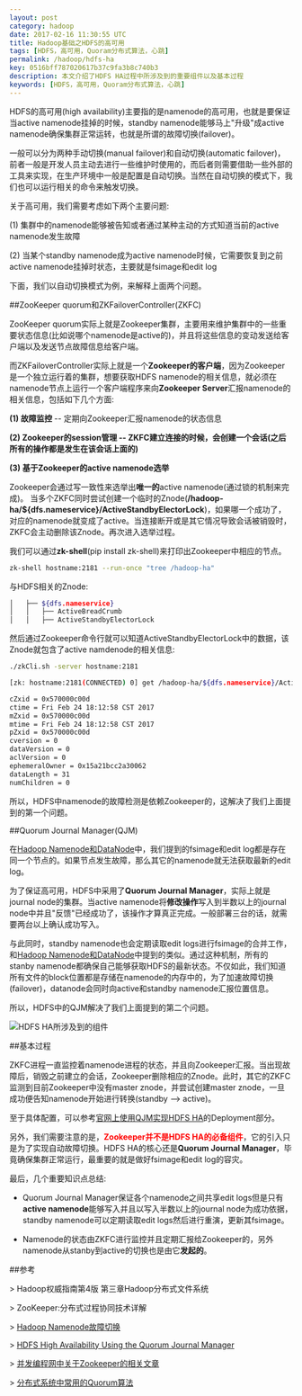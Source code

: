 ```yaml
---
layout: post
category: hadoop
date: 2017-02-16 11:30:55 UTC
title: Hadoop基础之HDFS的高可用
tags: [HDFS，高可用，Quoram分布式算法，心跳]
permalink: /hadoop/hdfs-ha
key: 0516bff787020617b37c9fa3b8c740b3 
description: 本文介绍了HDFS HA过程中所涉及到的重要组件以及基本过程
keywords: [HDFS，高可用，Quoram分布式算法，心跳]
---
```


HDFS的高可用(high availability)主要指的是namenode的高可用，也就是要保证当active namenode挂掉的时候，standby namenode能够马上"升级"成active namenode确保集群正常运转，也就是所谓的故障切换(failover)。

一般可以分为两种手动切换(manual failover)和自动切换(automatic failover)，前者一般是开发人员主动去进行一些维护时使用的，而后者则需要借助一些外部的工具来实现，在生产环境中一般是配置是自动切换。当然在自动切换的模式下，我们也可以运行相关的命令来触发切换。

关于高可用，我们需要考虑如下两个主要问题:

(1) 集群中的namenode能够被告知或者通过某种主动的方式知道当前的active namenode发生故障

(2) 当某个standby namenode成为active namenode时候，它需要恢复到之前active namenode挂掉时状态，主要就是fsimage和edit log

下面，我们以自动切换模式为例，来解释上面两个问题。

##ZooKeeper quorum和ZKFailoverController(ZKFC)

ZooKeeper quorum实际上就是Zookeeper集群，主要用来维护集群中的一些重要状态信息(比如说哪个namenode是active的)，并且将这些信息的变动发送给客户端以及发送节点故障信息给客户端。

而ZKFailoverController实际上就是一个**Zookeeper的客户端**，因为Zookeeper是一个独立运行着的集群，想要获取HDFS namenode的相关信息，就必须在namenode节点上运行一个客户端程序来向**Zookeeper Server**汇报namenode的相关信息，包括如下几个方面:

<b class="highlight">(1) 故障监控</b> -- 定期向Zookeeper汇报namenode的状态信息

<b class="highlight">(2) Zookeeper的session管理 -- ZKFC建立连接的时候，会创建一个会话(之后所有的操作都是发生在该会话上面的)</b>


<b class="highlight">(3) 基于Zookeeper的active namenode选举</b>

Zookeeper会通过写一致性来选举出**唯一的**active namenode(通过锁的机制来完成)。
当多个ZKFC同时尝试创建一个临时的Znode(**/hadoop-ha/${dfs.nameservice}/ActiveStandbyElectorLock**)，如果哪一个成功了，对应的namenode就变成了active。当连接断开或是其它情况导致会话被销毁时，ZKFC会主动删除该Znode。再次进入选举过程。

我们可以通过**zk-shell**(pip install zk-shell)来打印出Zookeeper中相应的节点。

```bash
zk-shell hostname:2181 --run-once "tree /hadoop-ha"
```

与HDFS相关的Znode:

```bash
│   ├── ${dfs.nameservice}
│   │   ├── ActiveBreadCrumb
│   │   ├── ActiveStandbyElectorLock
```

然后通过Zookeeper命令行就可以知道ActiveStandbyElectorLock中的数据，该Znode就包含了active namdenode的相关信息:

```bash
./zkCli.sh -server hostname:2181

[zk: hostname:2181(CONNECTED) 0] get /hadoop-ha/${dfs.nameservice}/ActiveStandbyElectorLock

cZxid = 0x570000c00d
ctime = Fri Feb 24 18:12:58 CST 2017
mZxid = 0x570000c00d
mtime = Fri Feb 24 18:12:58 CST 2017
pZxid = 0x570000c00d
cversion = 0
dataVersion = 0
aclVersion = 0
ephemeralOwner = 0x15a21bcc2a30062
dataLength = 31
numChildren = 0
```


所以，HDFS中namenode的故障检测是依赖Zookeeper的，这解决了我们上面提到的第一个问题。

##Quorum Journal Manager(QJM)

在[Hadoop Namenode和DataNode](/hadoop/namenode-datanode)中，我们提到的fsimage和edit log都是存在同一个节点的。如果节点发生故障，那么其它的namenode就无法获取最新的edit log。

为了保证高可用，HDFS中采用了**Quorum Journal Manager**，实际上就是journal node的集群。当active namenode将**修改操作**写入到半数以上的journal node中并且"反馈"已经成功了，该操作才算真正完成。一般部署三台的话，就需要两台以上确认成功写入。

与此同时，standby namenode也会定期读取edit logs进行fsimage的合并工作，和[Hadoop Namenode和DataNode](/hadoop/namenode-datanode)中提到的类似。通过这种机制，所有的stanby namenode都确保自己能够获取HDFS的最新状态。不仅如此，我们知道所有文件的block位置都是存储在namenode的内存中的，为了加速故障切换(failover)，datanode会同时向active和standby namenode汇报位置信息。

所以，HDFS中的QJM解决了我们上面提到的第二个问题。

![HDFS HA所涉及到的组件](http://static.zybuluo.com/jacoffee/zev7l6ixwog40eigqms16guf/image_1b9sedk4vtia1med1q4u9lm449.png)

##基本过程

ZKFC进程一直监控着namenode进程的状态，并且向Zookeeper汇报。当出现故障后，销毁之前建立的会话，Zookeeper删除相应的Znode。此时，其它的ZKFC监测到目前Zookeeper中没有master znode，并尝试创建master znode，一旦成功便告知namenode开始进行转换(standby --> active)。

至于具体配置，可以参考[官网上使用QJM实现HDFS HA](https://hadoop.apache.org/docs/stable/hadoop-project-dist/hadoop-hdfs/HDFSHighAvailabilityWithQJM.html)的Deployment部分。

另外，我们需要注意的是，<b style="color:red">Zookeeper并不是HDFS HA的必备组件</b>，它的引入只是为了实现自动故障切换。HDFS HA的核心还是**Quorum Journal Manager**，毕竟确保集群正常运行，最重要的就是做好fsimage和edit log的容灾。

最后，几个重要知识点总结:

+ Quorum Journal Manager保证各个namenode之间共享edit logs但是只有**active namenode**能够写入并且以写入半数以上的journal node为成功依据，standby namenode可以定期读取edit logs然后进行重演，更新其fsimage。

+ Namenode的状态由ZKFC进行监控并且定期汇报给Zookeeper的，另外namenode从stanby到active的切换也是由它**发起的**。

##参考

\> Hadoop权威指南第4版 第三章Hadoop分布式文件系统

\> ZooKeeper:分布式过程协同技术详解 

\> [Hadoop Namenode故障切换](http://stackoverflow.com/questions/33311585/how-does-hadoop-namenode-failover-process-works)

\> [HDFS High Availability Using the Quorum Journal Manager](https://hadoop.apache.org/docs/r2.7.2/hadoop-project-dist/hadoop-hdfs/HDFSHighAvailabilityWithQJM.html)

\> [并发编程网中关于Zookeeper的相关文章](http://ifeve.com/?x=0&y=0&s=Zookeeper)

\> [分布式系统中常用的Quorum算法](https://en.wikipedia.org/wiki/Quorum_(distributed_computing))

<b style="display:none">
\> [这TM才是技术博客，我写的这是啥](https://www.ibm.com/developerworks/cn/opensource/os-cn-hadoop-name-node/)
</b>
